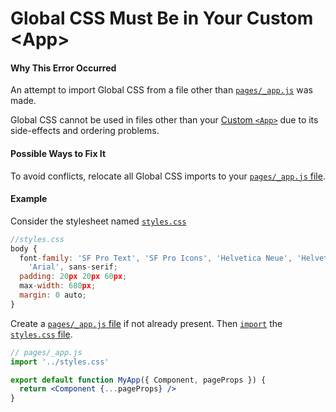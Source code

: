 # Global CSS Must Be in Your Custom \<App\>

#### Why This Error Occurred

An attempt to import Global CSS from a file other than [`pages/_app.js`](https://nextjs.org/docs/advanced-features/custom-app) was made.

Global CSS cannot be used in files other than your [Custom `<App>`](https://nextjs.org/docs/advanced-features/custom-app) due to its side-effects and ordering problems.

#### Possible Ways to Fix It

To avoid conflicts, relocate all Global CSS imports to your [`pages/_app.js` file](https://nextjs.org/docs/advanced-features/custom-app).

#### Example

Consider the stylesheet named [`styles.css`](https://nextjs.org/docs/basic-features/built-in-css-support#adding-a-global-stylesheet)

```jsx
//styles.css
body {
  font-family: 'SF Pro Text', 'SF Pro Icons', 'Helvetica Neue', 'Helvetica',
    'Arial', sans-serif;
  padding: 20px 20px 60px;
  max-width: 680px;
  margin: 0 auto;
}
```
Create a [`pages/_app.js` file](https://nextjs.org/docs/advanced-features/custom-app) if not already present. Then [`import`](https://developer.mozilla.org/en-US/docs/Web/JavaScript/Reference/Statements/import) the [`styles.css` file](https://nextjs.org/docs/basic-features/built-in-css-support#adding-a-global-stylesheet).

```jsx
// pages/_app.js
import '../styles.css'

export default function MyApp({ Component, pageProps }) {
  return <Component {...pageProps} />
}
```
